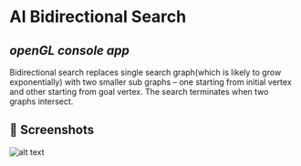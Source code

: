 # AI Bidirectional Search

## _openGL console app_

Bidirectional search replaces single search graph(which is likely to grow exponentially) with two smaller sub graphs – one starting from initial vertex and other starting from goal vertex. The search terminates when two graphs intersect.

 ## 📸 Screenshots

![alt text](https://github.com/TheGoldenPlatypus/AI_Bidirectional_Search/blob/master/bd_screenshots/bd_screenshot.png?raw=true)

